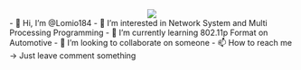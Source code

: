 <div align="center">
  <img src="https://github.com/oka1313/oka1313/assets/101691440/92118a53-c5b6-40bc-b130-bf8c398d7b51" />
</div>
- 👋 Hi, I’m @Lomio184
- 👀 I’m interested in Network System and Multi Processing Programming
- 🌱 I’m currently learning 802.11p Format on Automotive 
- 💞️ I’m looking to collaborate on someone
- 📫 How to reach me -> Just leave comment something

<!---
Lomio184/Lomio184 is a ✨ special ✨ repository because its `README.md` (this file) appears on your GitHub profile.
You can click the Preview link to take a look at your changes.
--->
